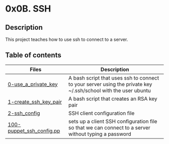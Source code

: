 # 0x0B. SSH

## Description
This project teaches how to use ssh to connect to a server.

## Table of contents
Files | Description
----- | -----------
[0-use_a_private_key](./0-use_a_private_key) | A bash script that uses ssh to connect to your server using the private key ~/.ssh/school with the user ubuntu
[1-create_ssh_key_pair](./1-create_ssh_key_pair) | A bash script that creates an RSA key pair
[2-ssh_config](./2-ssh_config) | SSH client configuration file
[100-puppet_ssh_config.pp](./100-puppet_ssh_config.pp) | sets up a client SSH configuration file so that we can connect to a server without typing a password

